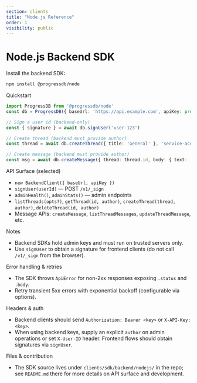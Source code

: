 ```yaml
---
section: clients
title: "Node.js Reference"
order: 1
visibility: public
---
```


# Node.js Backend SDK

Install the backend SDK:

```bash
npm install @progressdb/node
```

Quickstart

```ts
import ProgressDB from '@progressdb/node'
const db = ProgressDB({ baseUrl: 'https://api.example.com', apiKey: process.env.PROGRESSDB_KEY })

// Sign a user id (backend-only)
const { signature } = await db.signUser('user-123')

// Create thread (backend must provide author)
const thread = await db.createThread({ title: 'General' }, 'service-account')

// Create message (backend must provide author)
const msg = await db.createMessage({ thread: thread.id, body: { text: 'hello' } }, 'service-account')
```

API Surface (selected)

- `new BackendClient({ baseUrl, apiKey })`
- `signUser(userId)` — POST `/v1/_sign`
- `adminHealth()`, `adminStats()` — admin endpoints
- `listThreads(opts?)`, `getThread(id, author)`, `createThread(thread, author)`, `deleteThread(id, author)`
- Message APIs: `createMessage`, `listThreadMessages`, `updateThreadMessage`, etc.

Notes

- Backend SDKs hold admin keys and must run on trusted servers only.
- Use `signUser` to obtain a signature for frontend clients (do not call `/v1/_sign` from the browser).

Error handling & retries

- The SDK throws `ApiError` for non-2xx responses exposing `.status` and `.body`.
- Retry transient 5xx errors with exponential backoff (configurable via options).

Headers & auth

- Backend clients should send `Authorization: Bearer <key>` or `X-API-Key: <key>`.
- When using backend keys, supply an explicit `author` on admin operations or
  set `X-User-ID` header. Frontend flows should obtain signatures via `signUser`.

Files & contribution

- The SDK source lives under `clients/sdk/backend/nodejs/` in the repo; see
  `README.md` there for more details on API surface and development.
